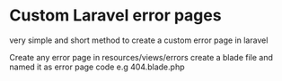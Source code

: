 
<h1>Custom Laravel error pages</h1>

very simple and short method to create a custom error page in laravel

Create any error page in resources/views/errors
create a blade file and named it as error page code e.g 404.blade.php
